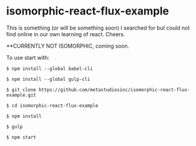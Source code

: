 # isomorphic-react-flux-example
This is something (or will be something soon) I searched for but could not find online in our own learning of react. Cheers.

**CURRENTLY NOT ISOMORPHIC, coming soon.

To use start with:

```
$ npm install --global babel-cli

$ npm install --global gulp-cli

$ git clone https://github.com/metastudiosinc/isomorphic-react-flux-example.git

$ cd isomorphic-react-flux-example

$ npm install

$ gulp

$ npm start
```
